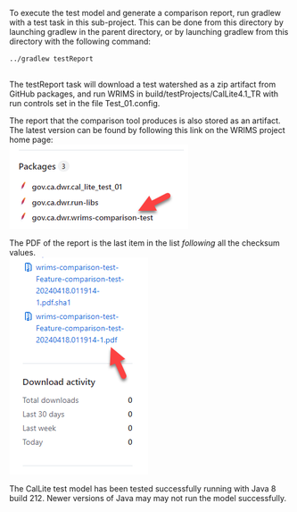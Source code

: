 To execute the test model and generate a comparison report, run gradlew with a test task in this sub-project.
This can be done from this directory by launching gradlew in the parent directory, or by launching gradlew from
this directory with the following command:
```shell
../gradlew testReport
 
```

The testReport task will download a test watershed as a zip artifact from GitHub packages, and run WRIMS in 
build/testProjects/CalLite4.1_TR with run controls set in the file Test_01.config.

The report that the comparison tool produces is also stored as an artifact. The latest version can be found 
by following this link on the WRIMS project home page:  
![image](img1.png)

The PDF of the report is the last item in the list *following* all the checksum values.  
![image](img2.png)


The CalLite test model has been tested successfully running with Java 8 build 212. Newer versions of Java may
may not run the model successfully.
